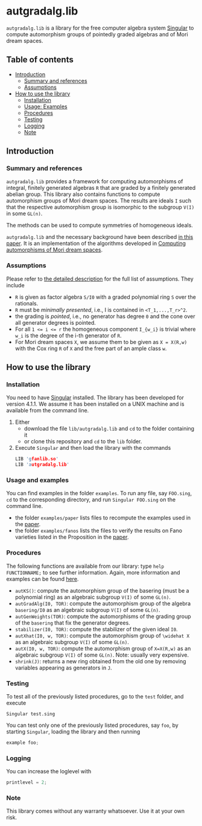 # autgradalg.lib

`autgradalg.lib` is a library for the free computer algebra system [Singular](http://singular.uni-kl.de) to compute automorphism groups of pointedly graded algebras and of Mori dream spaces.


## Table of contents
* [Introduction](#Introduction)
    * [Summary and references](#summary-and-references)
    * [Assumptions](#assumptions)
* [How to use the library](#how-to-use-the-library)
    * [Installation](#installation)
    * [Usage: Examples](#usage-and-examples)
    * [Procedures](#procedures)
    * [Testing](#testing)
    * [Logging](#logging)
    * [Note](#note)


## Introduction

### Summary and references

`autgradalg.lib` provides a framework for computing automorphisms of integral, finitely generated algebras `R` that are graded by a finitely generated abelian group. This library also contains functions to compute automorphism groups of Mori dream spaces. The results are ideals `I` such that the respective automorphism group is isomorphic to the subgroup `V(I)` in some `GL(n)`. 

The methods can be used to compute symmetries of homogeneous ideals.

 `autgradalg.lib` and the necessary background have been described [in this paper](https://arxiv.org/abs/1704.05078).
 It is an implementation of the algorithms developed in  [Computing automorphisms of Mori dream spaces](https://arxiv.org/abs/1511.05059).


### Assumptions
Please refer to [the detailed description](https://arxiv.org/abs/1704.05078) for the full list of assumptions. 
They include

* `R` is given as factor algebra `S/I0` with a graded polynomial ring `S` over the rationals.
* `R` must be *minimally presented*, i.e., I is contained in `<T_1,...,T_r>^2`.
* the grading is *pointed*, i.e., no generator has degree `0` and the cone over all generator degrees is pointed.
* For all `1 <= i <= r` the homogeneous component `I_{w_i}` is trivial where `w_i` is the degree of the i-th generator of `R`.
* For Mori dream spaces `X`, we assume them to be given as `X = X(R,w)` with the Cox ring `R` of `X` and the free part of an ample class `w`.


## How to use the library

### Installation

You need to have [Singular](http://singular.uni-kl.de) installed. The library has been developed for version 4.1.1. We assume it has been installed on a UNIX machine and is available from the command line.
1. Either
    * download the file `lib/autgradalg.lib` and `cd` to the folder containing it 
    * or clone this repository and `cd` to the `lib` folder.
2. Execute `Singular` and then load the library with the commands
    ```C++
    LIB 'gfanlib.so'
    LIB 'autgradalg.lib'
    ```

### Usage and examples

You can find examples in the folder `examples`.
To run any file, say `FOO.sing`, `cd` to the corresponding directory, and run `Singular FOO.sing` on the command line.
* the folder `examples/paper` lists files to recompute the examples used in the [paper](#http://arxiv.org).
* the folder `examples/fanos` lists the files to verify the results on Fano varieties listed in the Proposition in the [paper](#http://arxiv.org).


### Procedures

The following functions are available from our library:
type `help FUNCTIONNAME;` to see further information.
Again, more information and examples can be found [here](https://arxiv.org/abs/1704.05078).


* `autKS()`: compute the automorphism group of the basering (must be a polynomial ring) as an algebraic subgroup `V(I)` of some `GL(n)`.
* `autGradAlg(I0, TOR)`: compute the automorphism group of the algebra `basering/I0` as an algebraic subgroup `V(I)` of some `GL(n)`.
* `autGenWeights(TOR)`: compute the automorphisms of the grading group of the `basering` that fix the generator degrees.
* `stabilizer(I0, TOR)`: compute the stabilizer of the given ideal `I0`.
* `autXhat(I0, w, TOR)`: compute the automorphism group of `\widehat X` as an algebraic subgroup `V(I)` of some `GL(n)`.
* `autX(I0, w, TOR)`: compute the automorphism group of `X=X(R,w)` as an algebraic subgroup `V(I)` of some `GL(n)`. Note: usually very expensive.
* `shrink(J)`: returns a new ring  obtained from the old one by removing variables  appearing as generators in `J`.


### Testing


To test all of the previously listed procedures, go to the `test` folder, and execute
```shell
Singular test.sing
```

You can test only one of the previously listed procedures, say `foo`, by starting `Singular`, loading the library and then running 
```C++
example foo;
```

### Logging

You can increase the loglevel with
```C++
printlevel = 2;
```

### Note

This library comes without any warranty whatsoever. Use it at your own risk.

